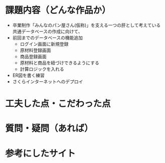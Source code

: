 # 課題内容（どんな作品か） <br>

- 卒業制作「みんなのパン屋さん(仮称)」を支える一つの肝として考えている共通データベースの作成に向けて、
- 前回までのデータベースの機能追加
  - ログイン画面に新規登録
  - 原材料登録画面
  - 商品登録画面
  - 原材料と商品を紐づけできるようにする
  - 計算ロジックを入れる
- ER図を書く練習
- さくらインターネットへのデプロイ
  
# 工夫した点・こだわった点　　<br>


# 質問・疑問（あれば）<br>


# 参考にしたサイト
